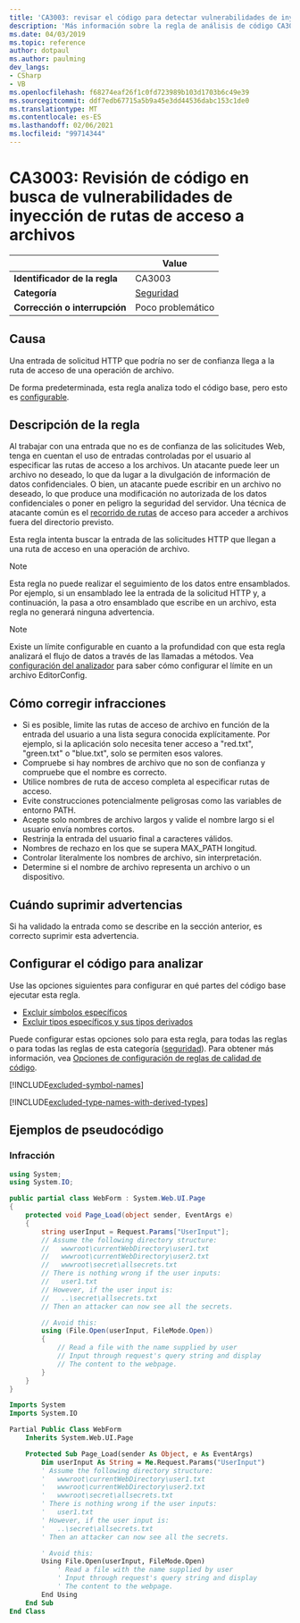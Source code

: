 ```yaml
---
title: 'CA3003: revisar el código para detectar vulnerabilidades de inyección de rutas de archivo (análisis de código)'
description: 'Más información sobre la regla de análisis de código CA3003: revisar el código de vulnerabilidades de inyección de rutas de archivo'
ms.date: 04/03/2019
ms.topic: reference
author: dotpaul
ms.author: paulming
dev_langs:
- CSharp
- VB
ms.openlocfilehash: f68274eaf26f1c0fd723989b103d1703b6c49e39
ms.sourcegitcommit: ddf7edb67715a5b9a45e3dd44536dabc153c1de0
ms.translationtype: MT
ms.contentlocale: es-ES
ms.lasthandoff: 02/06/2021
ms.locfileid: "99714344"
---
```

# <a name="ca3003-review-code-for-file-path-injection-vulnerabilities"></a>CA3003: Revisión de código en busca de vulnerabilidades de inyección de rutas de acceso a archivos

| | Value |
|-|-|
| **Identificador de la regla** |CA3003|
| **Categoría** |[Seguridad](security-warnings.md)|
| **Corrección o interrupción** |Poco problemático|

## <a name="cause"></a>Causa

Una entrada de solicitud HTTP que podría no ser de confianza llega a la ruta de acceso de una operación de archivo.

De forma predeterminada, esta regla analiza todo el código base, pero esto es [configurable](#configure-code-to-analyze).

## <a name="rule-description"></a>Descripción de la regla

Al trabajar con una entrada que no es de confianza de las solicitudes Web, tenga en cuentan el uso de entradas controladas por el usuario al especificar las rutas de acceso a los archivos. Un atacante puede leer un archivo no deseado, lo que da lugar a la divulgación de información de datos confidenciales. O bien, un atacante puede escribir en un archivo no deseado, lo que produce una modificación no autorizada de los datos confidenciales o poner en peligro la seguridad del servidor. Una técnica de atacante común es el [recorrido de rutas](https://www.owasp.org/index.php/Path_Traversal) de acceso para acceder a archivos fuera del directorio previsto.

Esta regla intenta buscar la entrada de las solicitudes HTTP que llegan a una ruta de acceso en una operación de archivo.

> [!NOTE]
> Esta regla no puede realizar el seguimiento de los datos entre ensamblados. Por ejemplo, si un ensamblado lee la entrada de la solicitud HTTP y, a continuación, la pasa a otro ensamblado que escribe en un archivo, esta regla no generará ninguna advertencia.

> [!NOTE]
> Existe un límite configurable en cuanto a la profundidad con que esta regla analizará el flujo de datos a través de las llamadas a métodos. Vea [configuración del analizador](https://github.com/dotnet/roslyn-analyzers/blob/master/docs/Analyzer%20Configuration.md#dataflow-analysis) para saber cómo configurar el límite en un archivo EditorConfig.

## <a name="how-to-fix-violations"></a>Cómo corregir infracciones

- Si es posible, limite las rutas de acceso de archivo en función de la entrada del usuario a una lista segura conocida explícitamente.  Por ejemplo, si la aplicación solo necesita tener acceso a "red.txt", "green.txt" o "blue.txt", solo se permiten esos valores.
- Compruebe si hay nombres de archivo que no son de confianza y compruebe que el nombre es correcto.
- Utilice nombres de ruta de acceso completa al especificar rutas de acceso.
- Evite construcciones potencialmente peligrosas como las variables de entorno PATH.
- Acepte solo nombres de archivo largos y valide el nombre largo si el usuario envía nombres cortos.
- Restrinja la entrada del usuario final a caracteres válidos.
- Nombres de rechazo en los que se supera MAX_PATH longitud.
- Controlar literalmente los nombres de archivo, sin interpretación.
- Determine si el nombre de archivo representa un archivo o un dispositivo.

## <a name="when-to-suppress-warnings"></a>Cuándo suprimir advertencias

Si ha validado la entrada como se describe en la sección anterior, es correcto suprimir esta advertencia.

## <a name="configure-code-to-analyze"></a>Configurar el código para analizar

Use las opciones siguientes para configurar en qué partes del código base ejecutar esta regla.

- [Excluir símbolos específicos](#exclude-specific-symbols)
- [Excluir tipos específicos y sus tipos derivados](#exclude-specific-types-and-their-derived-types)

Puede configurar estas opciones solo para esta regla, para todas las reglas o para todas las reglas de esta categoría ([seguridad](security-warnings.md)). Para obtener más información, vea [Opciones de configuración de reglas de calidad de código](../code-quality-rule-options.md).

[!INCLUDE[excluded-symbol-names](~/includes/code-analysis/excluded-symbol-names.md)]

[!INCLUDE[excluded-type-names-with-derived-types](~/includes/code-analysis/excluded-type-names-with-derived-types.md)]

## <a name="pseudo-code-examples"></a>Ejemplos de pseudocódigo

### <a name="violation"></a>Infracción

```csharp
using System;
using System.IO;

public partial class WebForm : System.Web.UI.Page
{
    protected void Page_Load(object sender, EventArgs e)
    {
        string userInput = Request.Params["UserInput"];
        // Assume the following directory structure:
        //   wwwroot\currentWebDirectory\user1.txt
        //   wwwroot\currentWebDirectory\user2.txt
        //   wwwroot\secret\allsecrets.txt
        // There is nothing wrong if the user inputs:
        //   user1.txt
        // However, if the user input is:
        //   ..\secret\allsecrets.txt
        // Then an attacker can now see all the secrets.

        // Avoid this:
        using (File.Open(userInput, FileMode.Open))
        {
            // Read a file with the name supplied by user
            // Input through request's query string and display
            // The content to the webpage.
        }
    }
}
```

```vb
Imports System
Imports System.IO

Partial Public Class WebForm
    Inherits System.Web.UI.Page

    Protected Sub Page_Load(sender As Object, e As EventArgs)
        Dim userInput As String = Me.Request.Params("UserInput")
        ' Assume the following directory structure:
        '   wwwroot\currentWebDirectory\user1.txt
        '   wwwroot\currentWebDirectory\user2.txt
        '   wwwroot\secret\allsecrets.txt
        ' There is nothing wrong if the user inputs:
        '   user1.txt
        ' However, if the user input is:
        '   ..\secret\allsecrets.txt
        ' Then an attacker can now see all the secrets.

        ' Avoid this:
        Using File.Open(userInput, FileMode.Open)
            ' Read a file with the name supplied by user
            ' Input through request's query string and display
            ' The content to the webpage.
        End Using
    End Sub
End Class
```
